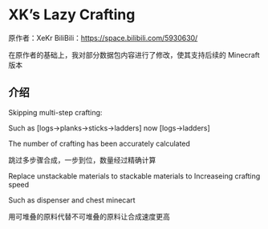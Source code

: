 # XK’s Lazy Crafting

原作者：XeKr BiliBili：https://space.bilibili.com/5930630/

在原作者的基础上，我对部分数据包内容进行了修改，使其支持后续的 Minecraft 版本

## 介绍

Skipping multi-step crafting:

Such as [logs→planks→sticks→ladders] now [logs→ladders]

The number of crafting has been accurately calculated

跳过多步骤合成，一步到位，数量经过精确计算

Replace unstackable materials to stackable materials to Increaseing crafting speed

Such as dispenser and chest minecart

用可堆叠的原料代替不可堆叠的原料让合成速度更高
